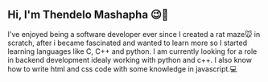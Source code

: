 ## Hi, I'm Thendelo Mashapha 😉👋

<!--
**thendelonaz/thendelonaz** is a ✨ _special_ ✨ repository because its `README.md` (this file) appears on your GitHub profile.

Here are some ideas to get you started:

- 🔭 I’m currently working on ...
- 🌱 I’m currently learning ...
- 👯 I’m looking to collaborate on ...
- 🤔 I’m looking for help with ...
- 💬 Ask me about ...
- 📫 How to reach me: ...
- 😄 Pronouns: ...
- ⚡ Fun fact: ...
-->
I've enjoyed being a software developer ever since I created a rat maze🐭 in scratch, after i became fascinated and wanted to learn more so I started learning languages like C, C++ and python. I am currently looking for a role in backend development idealy working with python and c++. I also know how to write html and css code with some knowledge in javascript.💻
